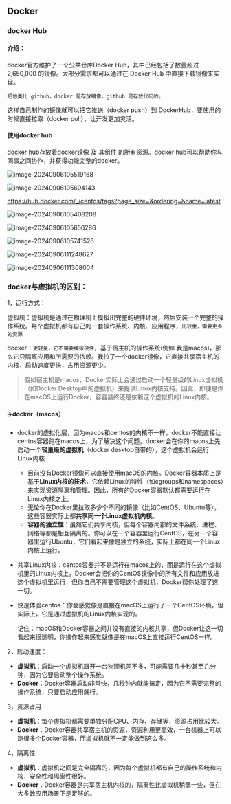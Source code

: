 ## Docker

### docker Hub

#### 介绍：

docker官方维护了一个公共仓库Docker Hub，其中已经包括了数量超过 2,650,000 的镜像。大部分需求都可以通过在 Docker Hub 中直接下载镜像来实现。

`把他类比 github，docker 是存放镜像，github 是存放代码的。`

这样自己制作的镜像就可以把它推送（docker push）到 DockerHub，要使用的时候直接拉取（docker pull），让开发更加灵活。

#### 使用docker hub

docker hub存放着docker镜像 及 其组件 的所有资源。docker hub可以帮助你与同事之间协作，并获得功能完整的docker。



![image-20240906105519168](https://cdn.jsdelivr.net/gh/JIaDLu/BlogImg/img/202409061055197.png)

![image-20240906105604143](https://cdn.jsdelivr.net/gh/JIaDLu/BlogImg/img/202409061056164.png)

https://hub.docker.com/_/centos/tags?page_size=&ordering=&name=latest

![**image-20240906105408208**](https://cdn.jsdelivr.net/gh/JIaDLu/BlogImg/img/202409061054382.png)



![image-20240906105656286](https://cdn.jsdelivr.net/gh/JIaDLu/BlogImg/img/202409061056305.png)



![image-20240906105741526](https://cdn.jsdelivr.net/gh/JIaDLu/BlogImg/img/202409061057547.png)



![image-20240906111248627](https://cdn.jsdelivr.net/gh/JIaDLu/BlogImg/img/202409061112688.png)



![image-20240906111308004](https://cdn.jsdelivr.net/gh/JIaDLu/BlogImg/img/202409061113031.png)



### docker与虚拟机的区别：

1，运行方式：

虚拟机：虚拟机是通过在物理机上模拟出完整的硬件环境，然后安装一个完整的操作系统。每个虚拟机都有自己的一套操作系统、内核、应用程序，`比较重，需要更多的资源`

docker：`更轻量，它不需要模拟硬件`，基于宿主机的操作系统(例如 我是macos)，那么它只隔离应用和所需要的依赖。我拉了一个docker镜像，它直接共享宿主机的内核，启动速度更快，占用资源更少。

> 假如宿主机是macos，Docker实际上会通过启动一个轻量级的Linux虚拟机（如Docker Desktop中的虚拟机）来提供Linux内核支持。因此，即便是你在macOS上运行Docker，容器最终还是依赖这个虚拟机的Linux内核。

#### :airplane:docker（macos）

- docker的虚拟化层，因为macos和centos的内核不一样，docker不能直接让centos容器跑在macos上，为了解决这个问题，docker会在你的macos上先启动一个**轻量级的虚拟机**（docker desktop自带的），这个虚拟机会运行Linux内核

  - 目前没有Docker镜像可以直接使用macOS的内核。Docker容器本质上是基于**Linux内核的技术**，它依赖Linux的特性（如cgroups和namespaces）来实现资源隔离和管理。因此，所有的Docker容器默认都需要运行在Linux内核之上。
  - 无论你在Docker里拉取多少个不同的镜像（比如CentOS、Ubuntu等），这些容器实际上都**共享同一个Linux虚拟机内核**。
  - **容器的独立性**：虽然它们共享内核，但每个容器内部的文件系统、进程、网络等都是相互隔离的。你可以在一个容器里运行CentOS，在另一个容器里运行Ubuntu，它们看起来像是独立的系统，实际上都在同一个Linux内核上运行。

- 共享Linux内核：centos容器并不是运行在macos上的，而是运行在这个虚拟机里的Linux内核上。Docker会把你的CentOS镜像中的所有文件和应用放进这个虚拟机里运行，但你自己不需要管理这个虚拟机，Docker帮你处理了这一切。

- 快速体验centos：你会感觉像是直接在macOS上运行了一个CentOS环境，但实际上，它是通过虚拟机的Linux内核实现的。

  记住：macOS和Docker容器之间并没有直接的内核共享，但Docker让这一切看起来很透明，你操作起来感觉就像是在macOS上直接运行CentOS一样。

2，启动速度：

- **虚拟机**：启动一个虚拟机跟开一台物理机差不多，可能需要几十秒甚至几分钟，因为它要启动整个操作系统。
- **Docker**：Docker容器启动非常快，几秒钟内就能搞定，因为它不需要完整的操作系统，只要启动应用就行。

3，资源占用

- **虚拟机**：每个虚拟机都需要单独分配CPU、内存、存储等，资源占用比较大。
- **Docker**：Docker容器共享宿主机的资源，资源利用更高效，一台机器上可以跑很多个Docker容器，而虚拟机就不一定能做到这么多。

4，隔离性

- **虚拟机**：虚拟机之间是完全隔离的，因为每个虚拟机都有自己的操作系统和内核，安全性和隔离性很好。
- **Docker**：Docker容器是共享宿主机内核的，隔离性比虚拟机稍弱一些，但在大多数应用场景下是足够的。